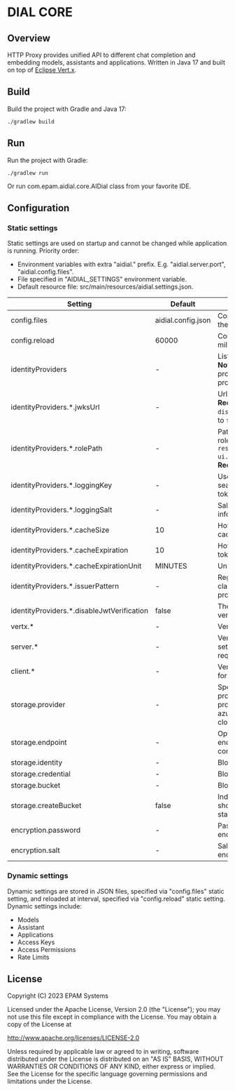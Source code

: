 # DIAL CORE

## Overview

HTTP Proxy provides unified API to different chat completion and embedding models, assistants and applications.
Written in Java 17 and built on top of [Eclipse Vert.x](https://vertx.io/).

## Build

Build the project with Gradle and Java 17:

```
./gradlew build
```

## Run

Run the project with Gradle:

```
./gradlew run
```

Or run com.epam.aidial.core.AIDial class from your favorite IDE.

## Configuration

### Static settings

Static settings are used on startup and cannot be changed while application is running. Priority order:

* Environment variables with extra "aidial." prefix. E.g. "aidial.server.port", "aidial.config.files".
* File specified in "AIDIAL_SETTINGS" environment variable.
* Default resource file: src/main/resources/aidial.settings.json.

| Setting                                    | Default            | Description                                                                                                       
|--------------------------------------------|--------------------|-------------------------------------------------------------------------------------------------------------------
| config.files                               | aidial.config.json | Config files with parts of the whole config.                                                                      
| config.reload                              | 60000              | Config reload interval in milliseconds.                                                                           
| identityProviders                          | -                  | List of identity providers. **Note**. At least one identity provider must be provided.                            
| identityProviders.*.jwksUrl                | -                  | Url to jwks provider. **Required** if `disabledVerifyJwt` is set to `false`                                       
| identityProviders.*.rolePath               | -                  | Path to the claim user roles in JWT token, e.g. `resource_access.chatbot-ui.roles` or just `roles`. **Required**. 
| identityProviders.*.loggingKey             | -                  | User information to search in claims of JWT token.                                                                
| identityProviders.*.loggingSalt            | -                  | Salt to hash user information for logging.                                                                        
| identityProviders.*.cacheSize              | 10                 | How many JWT tokens to cache.                                                                                     
| identityProviders.*.cacheExpiration        | 10                 | How long to retain JWT token in cache.                                                                            
| identityProviders.*.cacheExpirationUnit    | MINUTES            | Unit of cache expiration.                                                                                         
| identityProviders.*.issuerPattern          | -                  | Regexp to match the claim "iss" to identity provider                                                              
| identityProviders.*.disableJwtVerification | false              | The flag disables JWT verification                                                                                
| vertx.*                                    | -                  | Vertx settings.                                                                                                   
| server.*                                   | -                  | Vertx HTTP server settings for incoming requests.                                                                 
| client.*                                   | -                  | Vertx HTTP client settings for outbound requests.                                                                 
| storage.provider                           | -                  | Specifies blob storage provider. Supported providers: s3, aws-s3, azureblob, google-cloud-storage                 
| storage.endpoint                           | -                  | Optional. Specifies endpoint url for s3 compatible storages                                                       
| storage.identity                           | -                  | Blob storage access key                                                                                           
| storage.credential                         | -                  | Blob storage secret key                                                                                           
| storage.bucket                             | -                  | Blob storage bucket                                                                                               
| storage.createBucket                       | false              | Indicates whether bucket should be created on start-up                                                            
| encryption.password                        | -                  | Password used for AES encryption                                                                                  
| encryption.salt                            | -                  | Salt used for AES encryption                                                                                      

### Dynamic settings

Dynamic settings are stored in JSON files, specified via "config.files" static setting, and reloaded at interval,
specified via "config.reload" static setting.
Dynamic settings include:

* Models
* Assistant
* Applications
* Access Keys
* Access Permissions
* Rate Limits

## License

Copyright (C) 2023 EPAM Systems

Licensed under the Apache License, Version 2.0 (the "License");
you may not use this file except in compliance with the License.
You may obtain a copy of the License at

http://www.apache.org/licenses/LICENSE-2.0

Unless required by applicable law or agreed to in writing, software
distributed under the License is distributed on an "AS IS" BASIS,
WITHOUT WARRANTIES OR CONDITIONS OF ANY KIND, either express or implied.
See the License for the specific language governing permissions and
limitations under the License.

